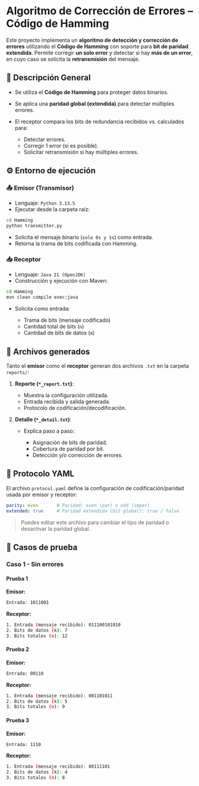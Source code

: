 # Algoritmo de Corrección de Errores – Código de Hamming

Este proyecto implementa un **algoritmo de detección y corrección de errores** utilizando el **Código de Hamming** con soporte para **bit de paridad extendida**.
Permite corregir **un solo error** y detectar si hay **más de un error**, en cuyo caso se solicita la **retransmisión** del mensaje.

## 🧪 Descripción General

* Se utiliza el **Código de Hamming** para proteger datos binarios.
* Se aplica una **paridad global (extendida)** para detectar múltiples errores.
* El receptor compara los bits de redundancia recibidos vs. calculados para:

  * Detectar errores.
  * Corregir 1 error (si es posible).
  * Solicitar retransmisión si hay múltiples errores.

## ⚙️ Entorno de ejecución

### 📤 Emisor (Transmisor)

* Lenguaje: `Python 3.13.5`
* Ejecutar desde la carpeta raíz:

```bash
cd Hamming
python transmitter.py
```

* Solicita el mensaje binario (`solo 0s y 1s`) como entrada.
* Retorna la trama de bits codificada con Hamming.

### 📥 Receptor

* Lenguaje: `Java 21 (OpenJDK)`
* Construcción y ejecución con Maven:

```bash
cd Hamming
mvn clean compile exec:java
```

* Solicita como entrada:

  * Trama de bits (mensaje codificado)
  * Cantidad total de bits (`n`)
  * Cantidad de bits de datos (`m`)

## 📁 Archivos generados

Tanto el **emisor** como el **receptor** generan dos archivos `.txt` en la carpeta `reports/`:

1. **Reporte (`*_report.txt`)**:

   * Muestra la configuración utilizada.
   * Entrada recibida y salida generada.
   * Protocolo de codificación/decodificación.

2. **Detalle (`*_detail.txt`)**:

   * Explica paso a paso:

     * Asignación de bits de paridad.
     * Cobertura de paridad por bit.
     * Detección y/o corrección de errores.

## 📘 Protocolo YAML

El archivo `protocol.yaml` define la configuración de codificación/paridad usada por emisor y receptor:

```yaml
parity: even       # Paridad: even (par) o odd (impar)
extended: true     # Paridad extendida (bit global): true / false
```

> Puedes editar este archivo para cambiar el tipo de paridad o desactivar la paridad global.

## 🧪 Casos de prueba

### Caso 1 - Sin errores

#### **Prueba 1**

**Emisor:**

```bash
Entrada: 1011001
```

**Receptor:**

```bash
1. Entrada (mensaje recibido): 011100101010
2. Bits de datos (k): 7
3. Bits totales (n): 12
```

#### **Prueba 2**

**Emisor:**

```bash
Entrada: 00110
```

**Receptor:**

```bash
1. Entrada (mensaje recibido): 001101011
2. Bits de datos (k): 5
3. Bits totales (n): 9
```

#### **Prueba 3**

**Emisor:**

```bash
Entrada: 1110
```

**Receptor:**

```bash
1. Entrada (mensaje recibido): 00111101
2. Bits de datos (k): 4
3. Bits totales (n): 8
```
